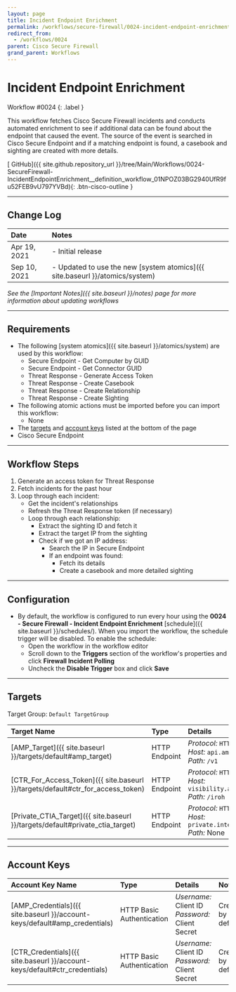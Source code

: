 ```yaml
---
layout: page
title: Incident Endpoint Enrichment
permalink: /workflows/secure-firewall/0024-incident-endpoint-enrichment
redirect_from:
  - /workflows/0024
parent: Cisco Secure Firewall
grand_parent: Workflows
---
```


# Incident Endpoint Enrichment
<div markdown="1">
Workflow #0024
{: .label }
</div>

This workflow fetches Cisco Secure Firewall incidents and conducts automated enrichment to see if additional data can be found about the endpoint that caused the event. The source of the event is searched in Cisco Secure Endpoint and if a matching endpoint is found, a casebook and sighting are created with more details.

[<i class="fab fa-github"></i> GitHub]({{ site.github.repository_url }}/tree/Main/Workflows/0024-SecureFirewall-IncidentEndpointEnrichment__definition_workflow_01NPOZ03BG2940UfR9fu52FEB9vU797YVBd){: .btn-cisco-outline }

---

## Change Log

| Date | Notes |
|:-----|:------|
| Apr 19, 2021 | - Initial release |
| Sep 10, 2021 | - Updated to use the new [system atomics]({{ site.baseurl }}/atomics/system) |

_See the [Important Notes]({{ site.baseurl }}/notes) page for more information about updating workflows_

---

## Requirements
* The following [system atomics]({{ site.baseurl }}/atomics/system) are used by this workflow:
	* Secure Endpoint - Get Computer by GUID
	* Secure Endpoint - Get Connector GUID
	* Threat Response - Generate Access Token
	* Threat Response - Create Casebook
	* Threat Response - Create Relationship
	* Threat Response - Create Sighting
* The following atomic actions must be imported before you can import this workflow:
	* None
* The [targets](#targets) and [account keys](#account-keys) listed at the bottom of the page
* Cisco Secure Endpoint

---

## Workflow Steps
1. Generate an access token for Threat Response
1. Fetch incidents for the past hour
1. Loop through each incident:
	* Get the incident's relationships
	* Refresh the Threat Response token (if necessary)
	* Loop through each relationship:
		* Extract the sighting ID and fetch it
		* Extract the target IP from the sighting
		* Check if we got an IP address:
			* Search the IP in Secure Endpoint
			* If an endpoint was found:
				* Fetch its details
				* Create a casebook and more detailed sighting

---

## Configuration
* By default, the workflow is configured to run every hour using the **0024 - Secure Firewall - Incident Endpoint Enrichment** [schedule]({{ site.baseurl }}/schedules/). When you import the workflow, the schedule trigger will be disabled. To enable the schedule:
	* Open the workflow in the workflow editor
	* Scroll down to the **Triggers** section of the workflow's properties and click **Firewall Incident Polling**
	* Uncheck the **Disable Trigger** box and click **Save**

---

## Targets
Target Group: `Default TargetGroup`

| Target Name | Type | Details | Account Keys | Notes |
|:------------|:-----|:--------|:-------------|:------|
| [AMP_Target]({{ site.baseurl }}/targets/default#amp_target) | HTTP Endpoint | _Protocol:_ `HTTPS`<br />_Host:_ `api.amp.cisco.com`<br />_Path:_ `/v1` | AMP_Credentials | Created by default |
| [CTR_For_Access_Token]({{ site.baseurl }}/targets/default#ctr_for_access_token) | HTTP Endpoint | _Protocol:_ `HTTPS`<br />_Host:_ `visibility.amp.cisco.com`<br />_Path:_ `/iroh` | CTR_Credentials | Created by default |
| [Private_CTIA_Target]({{ site.baseurl }}/targets/default#private_ctia_target) | HTTP Endpoint | _Protocol:_ `HTTPS`<br />_Host:_ `private.intel.amp.cisco.com`<br />_Path:_ None | None | Created by default |

---

## Account Keys

| Account Key Name | Type | Details | Notes |
|:-----------------|:-----|:--------|:------|
| [AMP_Credentials]({{ site.baseurl }}/account-keys/default#amp_credentials) | HTTP Basic Authentication | _Username:_ Client ID<br />_Password:_ Client Secret | Created by default |
| [CTR_Credentials]({{ site.baseurl }}/account-keys/default#ctr_credentials) | HTTP Basic Authentication | _Username:_ Client ID<br />_Password:_ Client Secret | Created by default |
